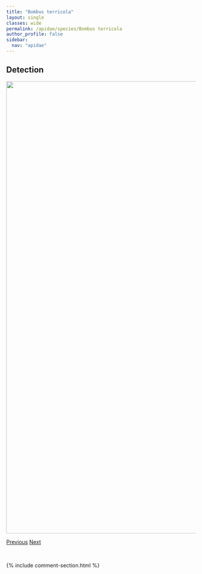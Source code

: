 ```yaml
---
title: "Bombus terricola"
layout: single
classes: wide
permalink: /apidae/species/Bombus terricola
author_profile: false
sidebar:
  nav: "apidae"
---
```


<h2>Detection</h2>

<a href="/ANBC/assets/figures/species/Bombus terricola/range-map.png">
<img src="/ANBC/assets/figures/species/Bombus terricola/range-map.png" height = "1200" width = "800">
</a>

<a href="/profiles/species/Bombus ternarius" class="pagination--pager" title="PreviousName">Previous</a> <a href="/profiles/species/Bombus unknown" class="pagination--pager" title="NextName">Next</a>

<p>&nbsp;</p>

{% include comment-section.html %}

